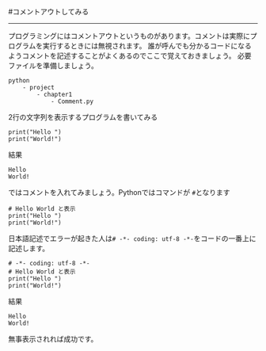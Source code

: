 #コメントアウトしてみる
* * * * *
プログラミングにはコメントアウトというものがあります。コメントは実際にプログラムを実行するときには無視されます。
誰が呼んでも分かるコードになるようコメントを記述することがよくあるのでここで覚えておきましょう。
必要ファイルを準備しましょう。


```
python 
    - project
        - chapter1
            - Comment.py
```

2行の文字列を表示するプログラムを書いてみる

```
print("Hello ")
print("World!")
```

結果

```
Hello 
World!
```

ではコメントを入れてみましょう。Pythonではコマンドが ```#```となります

```
# Hello World と表示
print("Hello ")
print("World!")
```

日本語記述でエラーが起きた人は```# -*- coding: utf-8 -*-```をコードの一番上に記述します。

```
# -*- coding: utf-8 -*-
# Hello World と表示
print("Hello ")
print("World!")
```

結果

```
Hello 
World!
```

無事表示されれば成功です。